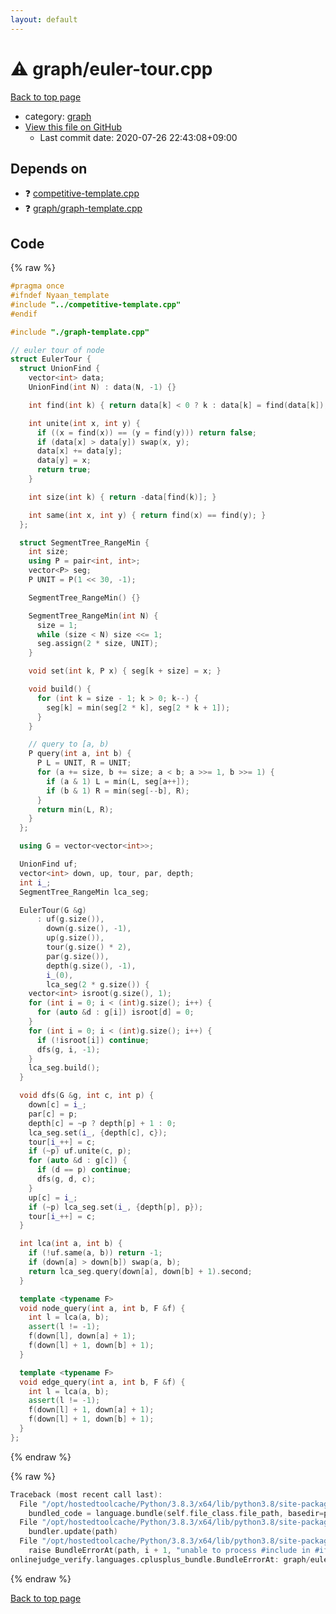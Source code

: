 ```yaml
---
layout: default
---
```


<!-- mathjax config similar to math.stackexchange -->
<script type="text/javascript" async
  src="https://cdnjs.cloudflare.com/ajax/libs/mathjax/2.7.5/MathJax.js?config=TeX-MML-AM_CHTML">
</script>
<script type="text/x-mathjax-config">
  MathJax.Hub.Config({
    TeX: { equationNumbers: { autoNumber: "AMS" }},
    tex2jax: {
      inlineMath: [ ['$','$'] ],
      processEscapes: true
    },
    "HTML-CSS": { matchFontHeight: false },
    displayAlign: "left",
    displayIndent: "2em"
  });
</script>

<script type="text/javascript" src="https://cdnjs.cloudflare.com/ajax/libs/jquery/3.4.1/jquery.min.js"></script>
<script src="https://cdn.jsdelivr.net/npm/jquery-balloon-js@1.1.2/jquery.balloon.min.js" integrity="sha256-ZEYs9VrgAeNuPvs15E39OsyOJaIkXEEt10fzxJ20+2I=" crossorigin="anonymous"></script>
<script type="text/javascript" src="../../assets/js/copy-button.js"></script>
<link rel="stylesheet" href="../../assets/css/copy-button.css" />


# :warning: graph/euler-tour.cpp

<a href="../../index.html">Back to top page</a>

* category: <a href="../../index.html#f8b0b924ebd7046dbfa85a856e4682c8">graph</a>
* <a href="{{ site.github.repository_url }}/blob/master/graph/euler-tour.cpp">View this file on GitHub</a>
    - Last commit date: 2020-07-26 22:43:08+09:00




## Depends on

* :question: <a href="../competitive-template.cpp.html">competitive-template.cpp</a>
* :question: <a href="graph-template.cpp.html">graph/graph-template.cpp</a>


## Code

<a id="unbundled"></a>
{% raw %}
```cpp
#pragma once
#ifndef Nyaan_template
#include "../competitive-template.cpp"
#endif

#include "./graph-template.cpp"

// euler tour of node
struct EulerTour {
  struct UnionFind {
    vector<int> data;
    UnionFind(int N) : data(N, -1) {}

    int find(int k) { return data[k] < 0 ? k : data[k] = find(data[k]); }

    int unite(int x, int y) {
      if ((x = find(x)) == (y = find(y))) return false;
      if (data[x] > data[y]) swap(x, y);
      data[x] += data[y];
      data[y] = x;
      return true;
    }

    int size(int k) { return -data[find(k)]; }

    int same(int x, int y) { return find(x) == find(y); }
  };

  struct SegmentTree_RangeMin {
    int size;
    using P = pair<int, int>;
    vector<P> seg;
    P UNIT = P(1 << 30, -1);

    SegmentTree_RangeMin() {}

    SegmentTree_RangeMin(int N) {
      size = 1;
      while (size < N) size <<= 1;
      seg.assign(2 * size, UNIT);
    }

    void set(int k, P x) { seg[k + size] = x; }

    void build() {
      for (int k = size - 1; k > 0; k--) {
        seg[k] = min(seg[2 * k], seg[2 * k + 1]);
      }
    }

    // query to [a, b)
    P query(int a, int b) {
      P L = UNIT, R = UNIT;
      for (a += size, b += size; a < b; a >>= 1, b >>= 1) {
        if (a & 1) L = min(L, seg[a++]);
        if (b & 1) R = min(seg[--b], R);
      }
      return min(L, R);
    }
  };

  using G = vector<vector<int>>;

  UnionFind uf;
  vector<int> down, up, tour, par, depth;
  int i_;
  SegmentTree_RangeMin lca_seg;

  EulerTour(G &g)
      : uf(g.size()),
        down(g.size(), -1),
        up(g.size()),
        tour(g.size() * 2),
        par(g.size()),
        depth(g.size(), -1),
        i_(0),
        lca_seg(2 * g.size()) {
    vector<int> isroot(g.size(), 1);
    for (int i = 0; i < (int)g.size(); i++) {
      for (auto &d : g[i]) isroot[d] = 0;
    }
    for (int i = 0; i < (int)g.size(); i++) {
      if (!isroot[i]) continue;
      dfs(g, i, -1);
    }
    lca_seg.build();
  }

  void dfs(G &g, int c, int p) {
    down[c] = i_;
    par[c] = p;
    depth[c] = ~p ? depth[p] + 1 : 0;
    lca_seg.set(i_, {depth[c], c});
    tour[i_++] = c;
    if (~p) uf.unite(c, p);
    for (auto &d : g[c]) {
      if (d == p) continue;
      dfs(g, d, c);
    }
    up[c] = i_;
    if (~p) lca_seg.set(i_, {depth[p], p});
    tour[i_++] = c;
  }

  int lca(int a, int b) {
    if (!uf.same(a, b)) return -1;
    if (down[a] > down[b]) swap(a, b);
    return lca_seg.query(down[a], down[b] + 1).second;
  }

  template <typename F>
  void node_query(int a, int b, F &f) {
    int l = lca(a, b);
    assert(l != -1);
    f(down[l], down[a] + 1);
    f(down[l] + 1, down[b] + 1);
  }

  template <typename F>
  void edge_query(int a, int b, F &f) {
    int l = lca(a, b);
    assert(l != -1);
    f(down[l] + 1, down[a] + 1);
    f(down[l] + 1, down[b] + 1);
  }
};
```
{% endraw %}

<a id="bundled"></a>
{% raw %}
```cpp
Traceback (most recent call last):
  File "/opt/hostedtoolcache/Python/3.8.3/x64/lib/python3.8/site-packages/onlinejudge_verify/docs.py", line 349, in write_contents
    bundled_code = language.bundle(self.file_class.file_path, basedir=pathlib.Path.cwd())
  File "/opt/hostedtoolcache/Python/3.8.3/x64/lib/python3.8/site-packages/onlinejudge_verify/languages/cplusplus.py", line 185, in bundle
    bundler.update(path)
  File "/opt/hostedtoolcache/Python/3.8.3/x64/lib/python3.8/site-packages/onlinejudge_verify/languages/cplusplus_bundle.py", line 306, in update
    raise BundleErrorAt(path, i + 1, "unable to process #include in #if / #ifdef / #ifndef other than include guards")
onlinejudge_verify.languages.cplusplus_bundle.BundleErrorAt: graph/euler-tour.cpp: line 3: unable to process #include in #if / #ifdef / #ifndef other than include guards

```
{% endraw %}

<a href="../../index.html">Back to top page</a>

